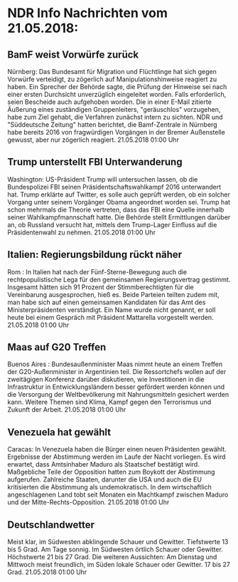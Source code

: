 # NDR Info Nachrichten vom 21.05.2018:


## BamF weist Vorwürfe zurück
Nürnberg:      Das Bundesamt für Migration und Flüchtlinge hat sich gegen Vorwürfe verteidigt, zu zögerlich auf Manipulationshinweise reagiert zu haben. Ein Sprecher der Behörde sagte, die Prüfung der Hinweise sei nach einer ersten Durchsicht unverzüglich eingeleitet worden. Falls erforderlich, seien Bescheide auch aufgehoben worden. Die in einer E-Mail zitierte Äußerung eines zuständigen Gruppenleiters, "geräuschlos" vorzugehen, habe zum Ziel gehabt, die Verfahren zunächst intern zu sichten. NDR und "Süddeutsche Zeitung" hatten berichtet, die Bamf-Zentrale in Nürnberg habe bereits 2016 von fragwürdigen Vorgängen in der Bremer Außenstelle gewusst, aber nur zögerlich reagiert. 21.05.2018 01:00 Uhr 

## Trump unterstellt FBI Unterwanderung
Washington: US-Präsident Trump will untersuchen lassen, ob die Bundespolizei FBI seinen Präsidentschaftswahlkampf 2016 unterwandert hat. Trump erklärte auf Twitter, es solle auch geprüft werden, ob ein solcher Vorgang unter seinem Vorgänger Obama angeordnet worden sei. Trump hat schon mehrmals die Theorie vertreten, dass das FBI eine Quelle innerhalb seiner Wahlkampfmannschaft hatte. Die Behörde stellt Ermittlungen darüber an, ob Russland versucht hat, mittels dem Trump-Lager Einfluss auf die Präsidentenwahl zu nehmen. 21.05.2018 01:00 Uhr 

## Italien: Regierungsbildung rückt näher
Rom : In Italien hat nach der Fünf-Sterne-Bewegung auch die rechtpopulistische Lega für den gemeinsamen Regierungsvertrag gestimmt. Insgesamt hätten sich 91 Prozent der Stimmberechtigten für die Vereinbarung ausgesprochen, hieß es. Beide Parteien teilten zudem mit, man habe sich auf einen gemeinsamen Kandidaten für das Amt des Ministerpräsidenten verständigt. Ein Name wurde nicht genannt, er soll heute bei einem Gespräch mit Präsident Mattarella vorgestellt werden. 21.05.2018 01:00 Uhr 

## Maas auf G20 Treffen
Buenos Aires :   Bundesaußenminister Maas nimmt heute an einem Treffen der G20-Außenminister in Argentinien teil. Die Ressortchefs wollen auf der zweitägigen Konferenz darüber diskutieren, wie Investitionen in die Infrastruktur in Entwicklungsländern besser gefördert werden können und die Versorgung der Weltbevölkerung mit Nahrungsmitteln gesichert werden kann. Weitere Themen sind Klima, Kampf gegen den Terrorismus und Zukunft der Arbeit. 21.05.2018 01:00 Uhr 

## Venezuela hat gewählt
Caracas: In Venezuela haben die Bürger einen neuen Präsidenten gewählt. Ergebnisse der Abstimmung werden im Laufe der Nacht vorliegen. Es wird erwartet, dass Amtsinhaber Maduro als Staatschef bestätigt wird. Maßgebliche Teile der Opposition hatten zum Boykott der Abstimmung aufgerufen. Zahlreiche Staaten, darunter die USA und auch die EU kritisierten die Abstimmung als undemokratisch. In dem wirtschaftlich angeschlagenen Land tobt seit Monaten ein Machtkampf zwischen Maduro und der Mitte-Rechts-Opposition. 21.05.2018 01:00 Uhr 

## Deutschlandwetter
Meist klar, im Südwesten abklingende Schauer und Gewitter. Tiefstwerte 13 bis 5 Grad. Am Tage sonnig. Im Südwesten örtlich Schauer oder Gewitter. Höchstwerte 21 bis 27 Grad. Die weiteren Aussichten: Am Dienstag und Mittwoch meist freundlich, im Süden lokale Schauer oder Gewitter. 17 bis 27 Grad. 21.05.2018 01:00 Uhr 
